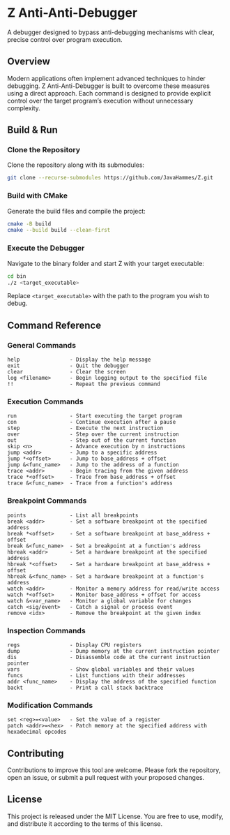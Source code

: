 # Z Anti-Anti-Debugger

A debugger designed to bypass anti-debugging mechanisms with clear, precise control over program execution.

## Overview

Modern applications often implement advanced techniques to hinder debugging. Z Anti-Anti-Debugger is built to overcome these measures using a direct approach. Each command is designed to provide explicit control over the target program’s execution without unnecessary complexity.

## Build & Run

### Clone the Repository

Clone the repository along with its submodules:

```bash
git clone --recurse-submodules https://github.com/JavaHammes/Z.git
```

### Build with CMake

Generate the build files and compile the project:

```bash
cmake -B build
cmake --build build --clean-first
```

### Execute the Debugger

Navigate to the binary folder and start Z with your target executable:

```bash
cd bin
./z <target_executable>
```

Replace `<target_executable>` with the path to the program you wish to debug.

## Command Reference

### General Commands

```
help                - Display the help message
exit                - Quit the debugger
clear               - Clear the screen
log <filename>      - Begin logging output to the specified file
!!                  - Repeat the previous command
```

### Execution Commands

```
run                 - Start executing the target program
con                 - Continue execution after a pause
step                - Execute the next instruction
over                - Step over the current instruction
out                 - Step out of the current function
skip <n>            - Advance execution by n instructions
jump <addr>         - Jump to a specific address
jump *<offset>      - Jump to base_address + offset
jump &<func_name>   - Jump to the address of a function
trace <addr>        - Begin tracing from the given address
trace *<offset>     - Trace from base_address + offset
trace &<func_name>  - Trace from a function's address
```

### Breakpoint Commands

```
points              - List all breakpoints
break <addr>        - Set a software breakpoint at the specified address
break *<offset>     - Set a software breakpoint at base_address + offset
break &<func_name>  - Set a breakpoint at a function's address
hbreak <addr>       - Set a hardware breakpoint at the specified address
hbreak *<offset>    - Set a hardware breakpoint at base_address + offset
hbreak &<func_name> - Set a hardware breakpoint at a function's address
watch <addr>        - Monitor a memory address for read/write access
watch *<offset>     - Monitor base_address + offset for access
watch &<var_name>   - Monitor a global variable for changes
catch <sig/event>   - Catch a signal or process event
remove <idx>        - Remove the breakpoint at the given index
```

### Inspection Commands

```
regs                - Display CPU registers
dump                - Dump memory at the current instruction pointer
dis                 - Disassemble code at the current instruction pointer
vars                - Show global variables and their values
funcs               - List functions with their addresses
addr <func_name>    - Display the address of the specified function
backt               - Print a call stack backtrace
```

### Modification Commands

```
set <reg>=<value>   - Set the value of a register
patch <addr>=<hex>  - Patch memory at the specified address with hexadecimal opcodes
```

## Contributing

Contributions to improve this tool are welcome. Please fork the repository, open an issue, or submit a pull request with your proposed changes.

## License

This project is released under the MIT License. You are free to use, modify, and distribute it according to the terms of this license.
